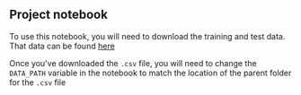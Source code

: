 ## Project notebook

To use this notebook, you will need to download the training and test data.
That data can be found [here](https://drive.google.com/open?id=1RGJNoM2-wKCJFr_9jBaquemj9p3T9QsV)

Once you've downloaded the `.csv` file, you will need to change the `DATA_PATH` variable in the notebook to match the location of the parent folder for the `.csv` file
